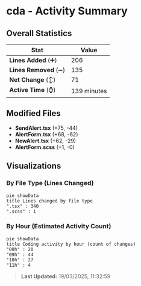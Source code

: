 # cda - Activity Summary 

## Overall Statistics

| Stat                   | Value                                                             |
| ---------------------- | ----------------------------------------------------------------- |
| **Lines Added** (➕)   | 206                                          |
| **Lines Removed** (➖) | 135                                        |
| **Net Change** (↕)    | 71                |
| **Active Time** (⌚)   | 139 minutes |


## Modified Files
- **SendAlert.tsx** (+75, -44)
- **AlertForm.tsx** (+68, -62)
- **NewAlert.tsx** (+62, -29)
- **AlertForm.scss** (+1, -0)

## Visualizations

### By File Type (Lines Changed)

```mermaid
pie showData
title Lines changed by file type
".tsx" : 340
".scss" : 1
```

### By Hour (Estimated Activity Count)

```mermaid
pie showData
title Coding activity by hour (count of changes)
"00h" : 20
"09h" : 44
"10h" : 27
"11h" : 4
```


> **Last Updated:** 19/03/2025, 11:32:59